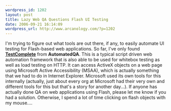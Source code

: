 ```yaml
--- 
wordpress_id: 1202
layout: post
title: Lazy Web QA Questions Flash UI Testing
date: 2006-09-21 16:14:09
wordpress_url: http://www.arcanology.com/?p=1202
---
```

I'm trying to figure out what tools are out there, if any, to easily automate UI testing for Flash-based web applications. So far, I've only found <a href="http://automatedqa.com/products/testcomplete/"><strong>TestComplete</strong></a> from <strong>AutomatedQA</strong>. This is a typical script driven web automation framework that is also able to be used for whitebox testing as well as load testing on HTTP. It can access ActiveX objects on a web page using Microsoft Active Accessibility (MSAA), which is actually something that we had to do in Internet Explorer. Microsoft used its own tools for this internally (actually, just about every org at Microsoft had their very own and different tools for this but that's a story for another day...). If anyone has actually done QA on web applications using Flash, please let me know if you had a solution. Otherwise, I spend a lot of time clicking on flash objects with my mouse....
